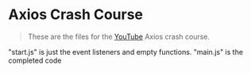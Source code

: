 # Axios Crash Course

> These are the files for the [YouTube](https://www.youtube.com/watch?v=6LyagkoRWYA) Axios crash course.

"start.js" is just the event listeners and empty functions. "main.js" is the completed code

